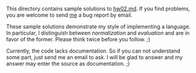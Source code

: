 This directory contains sample solutions to [hw02.md](hw02.md).  If you find
problems, you are welcome to send <a
href="mailto:day@informatik.uni-marbug.de">me</a> a bug report by email.

These sample solutions demonstrate my style of implementing a language.  In
particular, I distinguish between _normalization_ and _evaluation_ and are in
favor of the former.  Please think twice before you follow.  ;)

Currently, the code lacks documentation.  So if you can not understand some
part, just send me an email to ask.  I will be glad to answer and my answer may
enter the source as documentation.  ;)

